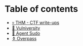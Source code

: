 # Table of contents

* [💀 THM  - CTF write-ups](README.md)
* [🏫 Vulniversity](vulniversity.md)
* [🤖 Agent Sudo](agent-sudo.md)
* [⚱️ Overpass](overpass.md)
